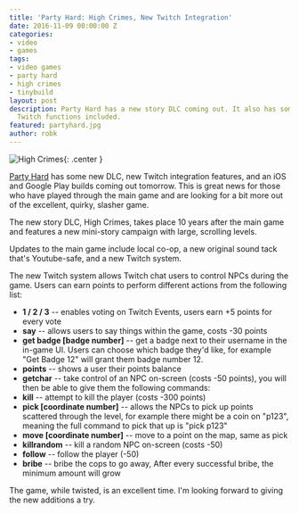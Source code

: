 ```yaml
---
title: 'Party Hard: High Crimes, New Twitch Integration'
date: 2016-11-09 00:00:00 Z
categories:
- video
- games
tags:
- video games
- party hard
- high crimes
- tinybuild
layout: post
description: Party Hard has a new story DLC coming out. It also has some interactive
  Twitch functions included.
featured: partyhard.jpg
author: robk
---
```


![High Crimes](/images/partyhard/highcrimes.gif){: .center }

[Party Hard](http://store.steampowered.com/agecheck/app/356570/) has some new DLC, new Twitch integration features, and an iOS and Google Play builds coming out tomorrow. This is great news for those who have played through the main game and are looking for a bit more out of the excellent, quirky, slasher game.

The new story DLC, High Crimes, takes place 10 years after the main game and features a new mini-story campaign with large, scrolling levels.

Updates to the main game include local co-op, a new original sound tack that's Youtube-safe, and a new Twitch system.

The new Twitch system allows Twitch chat users to control NPCs during the game. Users can earn points to perform different actions from the following list:

* **1 / 2 / 3** -- enables voting on Twitch Events, users earn +5 points for every vote
* **say** -- allows users to say things within the game, costs -30 points
* **get badge [badge number]** -- get a badge next to their username in the in-game UI. Users can choose which badge they'd like, for example "Get Badge 12"  will grant them badge number 12.
* **points** -- shows a user their points balance
* **getchar** -- take control of an NPC on-screen (costs -50 points), you will then be able to give them the following commands:
* **kill** -- attempt to kill the player (costs -300 points)
* **pick [coordinate number]** -- allows the NPCs to pick up points scattered through the level, for example there might be a coin on "p123", meaning the full command to pick that up is "pick p123"
* **move [coordinate number]** -- move to a point on the map, same as pick
* **killrandom** -- kill a random NPC on-screen (costs -50)
* **follow** -- follow the player (-50)
* **bribe** -- bribe the cops to go away, After every successful bribe, the minimum amount will grow

The game, while twisted, is an excellent time. I'm looking forward to giving the new additions a try.
